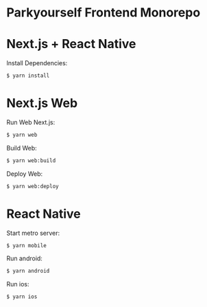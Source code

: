 # Parkyourself Frontend Monorepo 
# Next.js + React Native
Install Dependencies:
```sh
$ yarn install
```

# Next.js Web
Run Web Next.js:
```sh
$ yarn web
```

Build Web:
```sh
$ yarn web:build
```
Deploy Web:
```sh
$ yarn web:deploy
```


# React Native
Start metro server:
```sh
$ yarn mobile
```
Run android:
```sh
$ yarn android
```
Run ios:
```sh
$ yarn ios
```